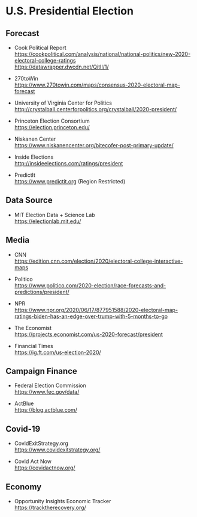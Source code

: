 # U.S. Presidential Election

## Forecast

* Cook Political Report<br/>
https://cookpolitical.com/analysis/national/national-politics/new-2020-electoral-college-ratings<br/>
https://datawrapper.dwcdn.net/QitII/1/

* 270toWin<br/>
https://www.270towin.com/maps/consensus-2020-electoral-map-forecast

* University of Virginia Center for Politics<br/>
http://crystalball.centerforpolitics.org/crystalball/2020-president/

* Princeton Election Consortium<br/>
https://election.princeton.edu/

* Niskanen Center<br/>
https://www.niskanencenter.org/bitecofer-post-primary-update/

* Inside Elections<br/>
http://insideelections.com/ratings/president

* PredictIt<br/>
https://www.predictit.org
(Region Restricted)

## Data Source

* MIT Election Data + Science Lab<br/>
https://electionlab.mit.edu/

## Media

* CNN<br/>
https://edition.cnn.com/election/2020/electoral-college-interactive-maps

* Politico<br/>
https://www.politico.com/2020-election/race-forecasts-and-predictions/president/

* NPR<br/>
https://www.npr.org/2020/06/17/877951588/2020-electoral-map-ratings-biden-has-an-edge-over-trump-with-5-months-to-go

* The Economist<br/>
https://projects.economist.com/us-2020-forecast/president

* Financial Times<br/>
https://ig.ft.com/us-election-2020/

## Campaign Finance

* Federal Election Commission<br/>
https://www.fec.gov/data/

* ActBlue<br/>
https://blog.actblue.com/

## Covid-19

* CovidExitStrategy.org<br/>
https://www.covidexitstrategy.org/

* Covid Act Now<br/>
https://covidactnow.org/

## Economy

* Opportunity Insights Economic Tracker<br/>
https://tracktherecovery.org/
